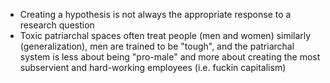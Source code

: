 - Creating a hypothesis is not always the appropriate response to a research question
- Toxic patriarchal spaces often treat people (men and women) similarly (generalization), men are trained to be "tough", and the patriarchal system is less about being "pro-male" and more about creating the most subservient and hard-working employees (i.e. fuckin capitalism)
